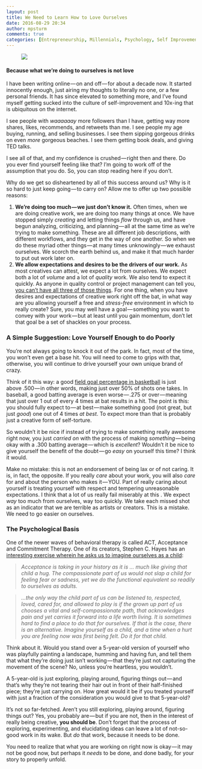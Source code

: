 ```yaml
---
layout: post
title: We Need to Learn How to Love Ourselves
date: 2016-08-29 20:34
author: mpsturm
comments: true
categories: [Entrepreneurship, Millennials, Psychology, Self Improvement, Self Love, Uncategorized]
---
```



<figure>

<img src="https://mikesturmblog.files.wordpress.com/2016/08/8aee4-1hlxgdw44kuuizythou_vqw.jpeg">
</figure><h4>Because what we’re doing to ourselves is not love</h4>
<p>I have been writing online — on and off — for about a decade now. It started innocently enough, just airing my thoughts to literally no one, or a few personal friends. It has since elevated to something more, and I’ve found myself getting sucked into the culture of self-improvement and 10x-ing that is ubiquitous on the internet.</p>
<p>I see people with <em>waaaaaay </em>more followers than I have, getting way more shares, likes, recommends, and retweets than me. I see people my age buying, running, and selling businesses. I see them sipping gorgeous drinks on even <em>more </em>gorgeous beaches. I see them getting book deals, and giving TED talks.</p>
<p>I see all of that, and my confidence is crushed — right then and there. Do you ever find yourself feeling like that? I’m going to work off of the assumption that you do. So, you can stop reading here if you don’t.</p>
<p>Why do we get so disheartened by all of this success around us? Why is it so hard to just keep going — to carry on? Allow me to offer up two possible reasons:</p>
<ol>
<li>
<strong>We’re doing too much — we just don’t know it.</strong> Often times, when we are doing creative work, we are doing too many things at once. We have stopped simply <em>creating</em> and letting things <em>flow</em> through us, and have begun analyzing, criticizing, and planning — all at the same time as we’re trying to make something. These are all different job descriptions, with different workflows, and they get in the way of one another. So when we do these myriad other things — at many times unknowingly — we exhaust ourselves. We scorch the earth behind us, and make it that much harder to put out work later on.</li>
<li>
<strong>We allow expectations and desires to be the drivers of our work.</strong> As most creatives can attest, we expect a lot from ourselves. We expect both a lot of <em>volume</em> and a lot of <em>quality</em> work. We also tend to expect it quickly. As anyone in quality control or project management can tell you, <a href="http://www.sixside.com/fast_good_cheap.asp" target="_blank">you can’t have all three of those things</a>. For one thing, when you have desires and expectations of creative work right off the bat, in what way are you allowing yourself a free and <em>stress-free</em> environment in which to really create? Sure, you may well have a goal — something you want to convey with your work — but at least until you gain momentum, don’t let that goal be a set of shackles on your process.</li>
</ol>
<h3>A Simple Suggestion: Love Yourself Enough to do Poorly</h3>
<p>You’re not always going to knock it out of the park. In fact, most of the time, you won’t even get a base hit. You will need to come to grips with that, otherwise, you will continue to drive yourself your own unique brand of crazy.</p>
<p>Think of it this way: a good <a href="https://en.wikipedia.org/wiki/Field_goal_percentage" target="_blank">field goal percentage in basketball</a> is just above .500 — in other words, making just over 50% of shots one takes. In baseball, a good batting average is even worse — .275 or over — meaning that just over 1 out of every 4 times at bat results in a hit. The point is this: you should fully expect to — at best — make something good (not great, but just <em>good</em>) one out of 4 times <em>at best</em>. To expect more than that is probably just a creative form of self-torture.</p>
<p>So wouldn’t it be nice if instead of trying to make something really awesome right now, you just <em>carried on</em> with the process of making <em>something</em> — being okay with a .300 batting average — which is <em>excellent</em>? Wouldn’t it be nice to give yourself the benefit of the doubt — go <em>easy</em> on yourself this time? I think it would.</p>
<p>Make no mistake: this is not an endorsement of being lax or of not caring. It is, in fact, the opposite. If you really <em>care</em> about your work, you will also <em>care</em> for and about the person who makes it — YOU. Part of really caring about yourself is treating yourself with respect and tempering unreasonable expectations. I think that a lot of us really fail miserably at this . We expect <em>way</em> too much from ourselves, way too quickly. We take each missed shot as an indicator that we are terrible as artists or creators. This is a mistake. We need to go easier on ourselves.</p>
<h3>The Psychological Basis</h3>
<p>One of the newer waves of behavioral therapy is called ACT, Acceptance and Commitment Therapy. One of its creators, Stephen C. Hayes has an <a href="https://www.psychologytoday.com/blog/get-out-your-mind/200903/compassion-the-child-within" target="_blank">interesting exercise wherein he asks us to imagine ourselves as a child</a>:</p>
<blockquote><em>Acceptance is taking in your history as it is … much like giving that child a hug. The compassionate part of us would not slap a child for feeling fear or sadness, yet we do the functional equivalent so readily to ourselves as adults.</em></blockquote>
<blockquote><em>…the only way the child part of us can be listened to, respected, loved, cared for, and allowed to play is if the grown up part of us chooses a vital and self-compassionate path, that acknowledges pain and yet carries it forward into a life worth living. It is sometimes hard to find a place to do that for ourselves. If that is the case, there is an alternative. Imagine yourself as a child, and a time when a hurt you are feeling now was first being felt. Do it for that child.</em></blockquote>
<p>Think about it. Would you stand over a 5-year-old version of yourself who was playfully painting a landscape, humming and having fun, and tell them that what they’re doing just isn’t working — that they’re just not capturing the movement of the scene? No, unless you’re heartless, you wouldn’t.</p>
<p>A 5-year-old is just exploring, playing around, figuring things out — and that’s why they’re not tearing their hair out in front of their half-finished piece; they’re just carrying on. How great would it be if you treated yourself with just a fraction of the consideration you would give to that 5-year-old?</p>
<p>It’s not so far-fetched. Aren’t you still exploring, playing around, figuring things out? Yes, you probably are — but if you are not, then in the interest of really being creative, <strong>you should be</strong>. Don’t forget that the process of exploring, experimenting, and elucidating ideas can leave a lot of not-so-good work in its wake. But <em>do </em>that work, because it needs to be done.</p>
<p>You need to realize that what you are working on right now is okay — it may not be good now, but perhaps it <em>needs</em> to be done, and done badly, for your story to properly unfold.</p>

